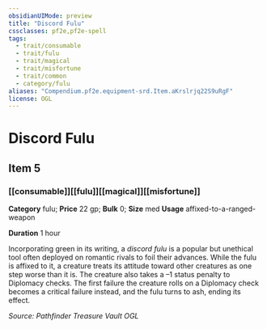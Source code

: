 ```yaml
---
obsidianUIMode: preview
title: "Discord Fulu"
cssclasses: pf2e,pf2e-spell
tags:
  - trait/consumable
  - trait/fulu
  - trait/magical
  - trait/misfortune
  - trait/common
  - category/fulu
aliases: "Compendium.pf2e.equipment-srd.Item.aKrslrjq22S9uRgF"
license: OGL
---
```

# Discord Fulu
## Item 5
### [[consumable]][[fulu]][[magical]][[misfortune]]

**Category** fulu; 
**Price** 22 gp; 
**Bulk** 0; **Size** med
**Usage** affixed-to-a-ranged-weapon

**Duration** 1 hour

Incorporating green in its writing, a _discord fulu_ is a popular but unethical tool often deployed on romantic rivals to foil their advances. While the fulu is affixed to it, a creature treats its attitude toward other creatures as one step worse than it is. The creature also takes a –1 status penalty to Diplomacy checks. The first failure the creature rolls on a Diplomacy check becomes a critical failure instead, and the fulu turns to ash, ending its effect.

*Source: Pathfinder Treasure Vault*
*OGL*